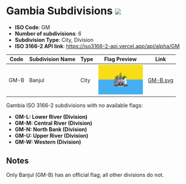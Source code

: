 # Gambia Subdivisions ![](https://flagcdn.com/h40/gm.png)

- **ISO Code**: GM
- **Number of subdivisions**: 6
- **Subdivision Type**: City, Division
- **ISO 3166-2 API link**: https://iso3166-2-api.vercel.app/api/alpha/GM

| Code  | Subdivision Name         | Type | Flag Preview | Link |
|-------|--------------------------|--------------| -------------- |----------|
| GM-B | Banjul | City | <img src='https://raw.githubusercontent.com/amckenna41/iso3166-flags/main/iso3166-2-flags/GM/GM-B.svg' height='80'> | [GM-B.svg](https://raw.githubusercontent.com/amckenna41/iso3166-flags/main/iso3166-2-flags/GM/GM-B.svg) |

Gambia ISO 3166-2 subdivisions with no available flags:

* **GM-L: Lower River (Division)**
* **GM-M: Central River (Division)**
* **GM-N: North Bank (Division)**
* **GM-U: Upper River (Division)**
* **GM-W: Western (Division)**

## Notes
Only Banjul (GM-B) has an official flag; all other divisions do not.